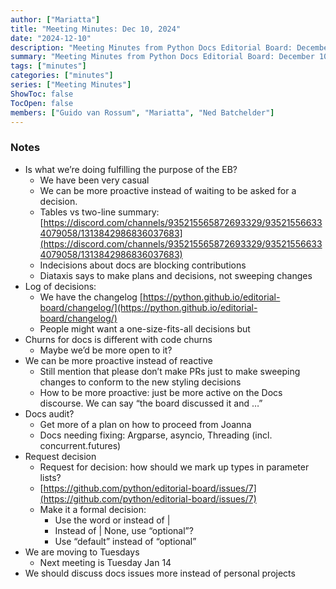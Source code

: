 ```yaml
---
author: ["Mariatta"]
title: "Meeting Minutes: Dec 10, 2024"
date: "2024-12-10"
description: "Meeting Minutes from Python Docs Editorial Board: December 10, 2024"
summary: "Meeting Minutes from Python Docs Editorial Board: December 10, 2024"
tags: ["minutes"]
categories: ["minutes"]
series: ["Meeting Minutes"]
ShowToc: false
TocOpen: false
members: ["Guido van Rossum", "Mariatta", "Ned Batchelder"]
---
```


### Notes


* Is what we’re doing fulfilling the purpose of the EB?
    * We have been very casual 
    * We can be more proactive instead of waiting to be asked for a decision.
    * Tables vs two-line summary: [https://discord.com/channels/935215565872693329/935215566334079058/1313842986836037683](https://discord.com/channels/935215565872693329/935215566334079058/1313842986836037683)
    * Indecisions about docs are blocking contributions
    * Diataxis says to make plans and decisions, not sweeping changes
* Log of decisions:
    * We have the changelog [https://python.github.io/editorial-board/changelog/](https://python.github.io/editorial-board/changelog/)
    * People might want a one-size-fits-all decisions but 
* Churns for docs is different with code churns
    * Maybe we’d be more open to it? 
* We can be more proactive instead of reactive
    * Still mention that please don’t make PRs just to make sweeping changes to conform to the new styling decisions
    * How to be more proactive: just be more active on the Docs discourse. We can say “the board discussed it and …”
* Docs audit?
    * Get more of a plan on how to proceed from Joanna
    * Docs needing fixing: Argparse, asyncio, Threading (incl. concurrent.futures)
* Request decision
    * Request for decision: how should we mark up types in parameter lists?
    * [https://github.com/python/editorial-board/issues/7](https://github.com/python/editorial-board/issues/7) 
    * Make it a formal decision:
        * Use the word or instead of |
        * Instead of | None, use “optional”?
        * Use “default” instead of “optional”
* We are moving to Tuesdays
    * Next meeting is Tuesday Jan 14
* We should discuss docs issues more instead of personal projects
